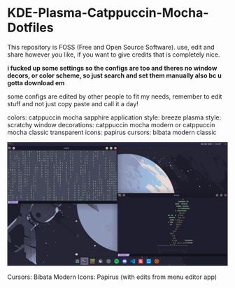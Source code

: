 # KDE-Plasma-Catppuccin-Mocha-Dotfiles
This repository is FOSS (Free and Open Source Software). use, edit and share however you like, if you want to give credits that is completely nice.

**i fucked up some settings so the configs are too and theres no window decors, or color scheme, so just search and set them manually also bc u gotta download em**

some configs are edited by other people to  fit my needs, remember to edit stuff and not just copy paste and call it a day!

colors: catppuccin mocha sapphire
application style: breeze
plasma style: scratchy
window decorations: catppuccin mocha modern or catppuccin mocha classic transparent
icons: papirus
cursors: bibata modern classic

![overview](https://github.com/elia83333/KDE-Catppuccin-Mocha-Dotfiles/blob/main/pasted%20file.png)

Cursors: Bibata Modern
Icons: Papirus (with edits from menu editor app)
